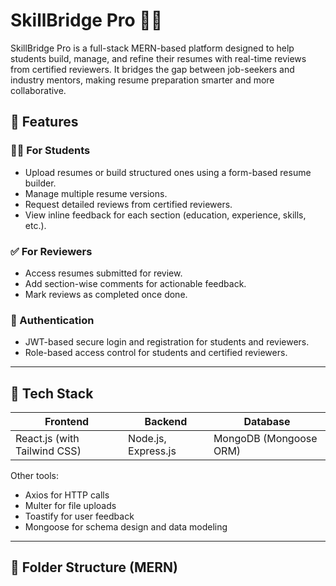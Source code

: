 # SkillBridge Pro 🧠📄

SkillBridge Pro is a full-stack MERN-based platform designed to help students build, manage, and refine their resumes with real-time reviews from certified reviewers. It bridges the gap between job-seekers and industry mentors, making resume preparation smarter and more collaborative.

## 🌟 Features

### 🧑‍🎓 For Students
- Upload resumes or build structured ones using a form-based resume builder.
- Manage multiple resume versions.
- Request detailed reviews from certified reviewers.
- View inline feedback for each section (education, experience, skills, etc.).

### ✅ For Reviewers
- Access resumes submitted for review.
- Add section-wise comments for actionable feedback.
- Mark reviews as completed once done.

### 🔐 Authentication
- JWT-based secure login and registration for students and reviewers.
- Role-based access control for students and certified reviewers.

---

## 🚀 Tech Stack

| Frontend  | Backend | Database |
|-----------|---------|----------|
| React.js (with Tailwind CSS) | Node.js, Express.js | MongoDB (Mongoose ORM) |

Other tools:
- Axios for HTTP calls
- Multer for file uploads
- Toastify for user feedback
- Mongoose for schema design and data modeling

---

## 📁 Folder Structure (MERN)

